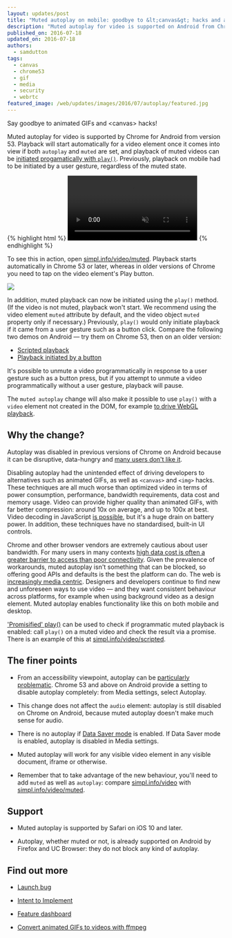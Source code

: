 ```yaml
---
layout: updates/post
title: "Muted autoplay on mobile: goodbye to &lt;canvas&gt; hacks and animated GIFs!"
description: "Muted autoplay for video is supported on Android from Chrome 53. Previously, a video element required a user gesture to initiate playback."
published_on: 2016-07-18
updated_on: 2016-07-18
authors:
  - samdutton
tags:
  - canvas
  - chrome53
  - gif
  - media
  - security
  - webrtc
featured_image: /web/updates/images/2016/07/autoplay/featured.jpg
---
```


<style>
.screenshot-landscape {
 max-width: 60%;
}
.screenshot-portrait {
 max-width: 35%;
}
@media screen and (max-width: 500px) {
  img.screenshot {
    max-width: 100%;
  }
}
</style>

<p class="intro">Say goodbye to animated GIFs and &lt;canvas&gt; hacks!</p>

Muted autoplay for video is supported by Chrome for Android from version 53. Playback will start automatically for a video element once it comes into view if both `autoplay` and `muted` are set, and playback of muted videos can be [initiated progamatically with `play()`](https://developers.google.com/web/updates/2016/03/play-returns-promise). Previously, playback on mobile had to be initiated by a user gesture, regardless of the muted state.

{% highlight html %}
<video autoplay muted>
  <source src="video.webm" type="video/webm" />
  <source src="video.mp4" type="video/mp4" />
</video>
{% endhighlight %}

To see this in action, open [simpl.info/video/muted](https://simpl.info/video/muted). Playback starts automatically in Chrome 53 or later, whereas in older versions of Chrome you need to tap on the video element's Play button.

<img src="/web/updates/images/2016/07/autoplay/screenshot.jpg">

In addition, muted playback can now be initiated using the `play()` method. (If the video is not muted, playback won't start. We recommend using the video element `muted` attribute by default, and the video object `muted` property only if necessary.) Previously, `play()` would only initiate playback if it came from a user gesture such as a button click. Compare the following two demos on Android — try them on Chrome 53, then on an older version:

* [Scripted playback](https://simpl.info/video/scripted)
* [Playback initiated by a button](https://simpl.info/video/button)

It's possible to unmute a video programmatically in response to a user gesture such as a button press, but if you attempt to unmute a video programmatically without a user gesture, playback will pause.

The `muted autoplay` change will also make it possible to use `play()` with a `video` element not created in the DOM, for example [to drive WebGL playback](https://groups.google.com/a/chromium.org/d/msg/blink-dev/Q1cnzNI2GpI/-T5luh_xAwAJ).

## Why the change?

Autoplay was disabled in previous versions of Chrome on Android because it can be disruptive, data-hungry and [many users don't like it](http://ux.stackexchange.com/questions/5252/video-and-audio-autoplay-evidence-that-its-bad-practice).

Disabling autoplay had the unintended effect of driving developers to alternatives such as animated GIFs, as well as `<canvas>` and `<img>` hacks. These techniques are all much worse than optimized video in terms of power consumption, performance, bandwidth requirements, data cost and memory usage. Video can provide higher quality than animated GIFs, with far better compression: around 10x on average, and up to 100x at best. Video decoding in JavaScript [is possible](https://github.com/mbebenita/Broadway), but it's a huge drain on battery power. In addition, these techniques have no standardised, built-in UI controls.

Chrome and other browser vendors are extremely cautious about user bandwidth. For many users in many contexts [high data cost is often a greater barrier to access than poor connectivity](https://developers.google.com/web/billions/#conserve-data-usage). Given the prevalence of workarounds, muted autoplay isn't something that can be blocked, so offering good APIs and defaults is the best the platform can do. The web is [increasingly media centric](http://www.cisco.com/c/en/us/solutions/collateral/service-provider/visual-networking-index-vni/vni-hyperconnectivity-wp.html). Designers and developers continue to find new and unforeseen ways to use video — and they want consistent behaviour across platforms, for example when using background video as a design element. Muted autoplay enables functionality like this on both mobile and desktop.


['Promisified' play()](https://developers.google.com/web/updates/2016/03/play-returns-promise?hl=en) can be used to check if programmatic muted playback is enabled: call `play()` on a muted video and check the result via a promise. There is an example of this at [simpl.info/video/scripted](https://simpl.info/video/scripted).

## The finer points

* From an accessibility viewpoint, autoplay can be [particularly problematic](https://www.abilitynet.org.uk/blog/why-autoplay-accessibility-issue). Chrome 53 and above on Android provide a setting to disable autoplay completely: from Media settings, select Autoplay.

* This change does not affect the `audio` element: autoplay is still disabled on Chrome on Android, because muted autoplay doesn't make much sense for audio.

* There is no autoplay if [Data Saver mode](https://support.google.com/chrome/answer/2392284) is enabled. If Data Saver mode is enabled, autoplay is disabled in Media settings.

* Muted autoplay will work for any visible video element in any visible document, iframe or otherwise.

* Remember that to take advantage of the new behaviour, you'll need to add `muted` as well as `autoplay`: compare [simpl.info/video](https://simpl.info/video) with [simpl.info/video/muted](https://simpl.info/video/muted).

## Support

* Muted autoplay is supported by Safari on iOS 10 and later.

* Autoplay, whether muted or not, is already supported on Android by Firefox and UC Browser: they do not block any kind of autoplay.

## Find out more

* [Launch bug](https://crbug.com/618000)

* [Intent to Implement](https://groups.google.com/a/chromium.org/forum/#!topic/blink-dev/Q1cnzNI2GpI)

* [Feature dashboard](https://www.chromestatus.com/features/4864052794753024)

* [Convert animated GIFs to videos with ffmpeg](http://rigor.com/blog/2015/12/optimizing-animated-gifs-with-html5-video)
